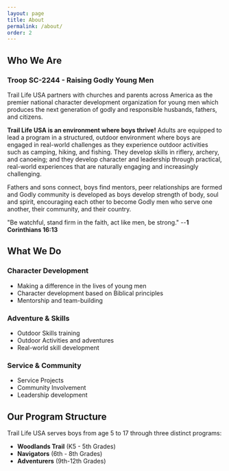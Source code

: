 ```yaml
---
layout: page
title: About
permalink: /about/
order: 2
---
```


## __Who We Are__

### Troop SC-2244 - Raising Godly Young Men

Trail Life USA partners with churches and parents across America as the premier national character development organization for young men which produces the next generation of godly and responsible husbands, fathers, and citizens.

__Trail Life USA is an environment where boys thrive!__ Adults are equipped to lead a program in a structured, outdoor environment where boys are engaged in real-world challenges as they experience outdoor activities such as camping, hiking, and fishing. They develop skills in riflery, archery, and canoeing; and they develop character and leadership through practical, real-world experiences that are naturally engaging and increasingly challenging.

Fathers and sons connect, boys find mentors, peer relationships are formed and Godly community is developed as boys develop strength of body, soul and spirit, encouraging each other to become Godly men who serve one another, their community, and their country.

"Be watchful, stand firm in the faith, act like men, be strong."
-- ​__1 Corinthians 16:13__

## __What We Do__

### Character Development

- Making a difference in the lives of young men
- Character development based on Biblical principles
- Mentorship and team-building

### Adventure & Skills

- Outdoor Skills training
- Outdoor Activities and adventures
- Real-world skill development

### Service & Community

- Service Projects
- Community Involvement
- Leadership development

## __Our Program Structure__

Trail Life USA serves boys from age 5 to 17 through three distinct programs:

- **Woodlands Trail** (K5 - 5th Grades)
- **Navigators** (6th - 8th Grades)
- **Adventurers** (9th-12th Grades)